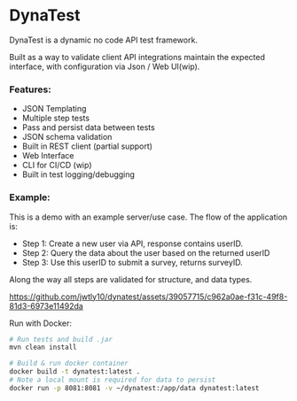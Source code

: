 # DynaTest

DynaTest is a dynamic no code API test framework.

Built as a way to validate client API integrations maintain the expected interface, with configuration via Json / Web
UI(wip).

### Features:

- JSON Templating
- Multiple step tests
- Pass and persist data between tests
- JSON schema validation
- Built in REST client (partial support)
- Web Interface
- CLI for CI/CD (wip)
- Built in test logging/debugging

### Example:
This is a demo with an example server/use case. The flow of the application is:
- Step 1: Create a new user via API, response contains userID.
- Step 2: Query the data about the user based on the returned userID
- Step 3: Use this userID to submit a survey, returns surveyID.

Along the way all steps are validated for structure, and data types.

https://github.com/jwtly10/dynatest/assets/39057715/c962a0ae-f31c-49f8-81d3-6973e11492da

Run with Docker:

```sh
# Run tests and build .jar
mvn clean install

# Build & run docker container
docker build -t dynatest:latest .     
# Note a local mount is required for data to persist
docker run -p 8081:8081 -v ~/dynatest:/app/data dynatest:latest
```
